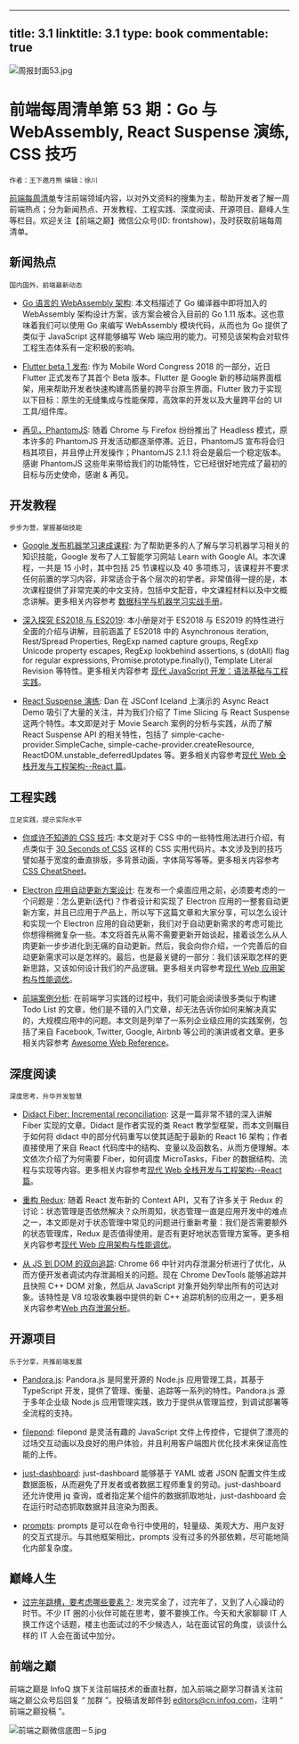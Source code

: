 
---
title: 3.1
linktitle: 3.1
type: book
commentable: true
---

![周报封面53.jpg](http://upload-images.jianshu.io/upload_images/1647496-98fded5608f613d5.jpg?imageMogr2/auto-orient/strip%7CimageView2/2/w/1240)

# 前端每周清单第 53 期：Go 与 WebAssembly, React Suspense 演练, CSS 技巧

`作者：王下邀月熊` `编辑：徐川`

[前端每周清单](http://www.infoq.com/cn/FE-Weekly)专注前端领域内容，以对外文资料的搜集为主，帮助开发者了解一周前端热点；分为新闻热点、开发教程、工程实践、深度阅读、开源项目、巅峰人生等栏目。欢迎关注【前端之巅】微信公众号(ID: frontshow)，及时获取前端每周清单。

## 新闻热点

`国内国外，前端最新动态`

- [Go 语言的 WebAssembly 架构](https://parg.co/UWu): 本文档描述了 Go 编译器中即将加入的 WebAssembly 架构设计方案，该方案会被合入目前的 Go 1.11 版本。这也意味着我们可以使用 Go 来编写 WebAssembly 模块代码，从而也为 Go 提供了类似于 JavaScript 这样能够编写 Web 端应用的能力。可预见该架构会对软件工程生态体系有一定积极的影响。

- [Flutter beta 1 发布](https://parg.co/Ua1): 作为 Mobile Word Congress 2018 的一部分，近日 Flutter 正式发布了其首个 Beta 版本。Flutter 是 Google 新的移动端界面框架，用来帮助开发者快速构建高质量的跨平台原生界面。Flutter 致力于实现以下目标：原生的无缝集成与性能保障，高效率的开发以及大量跨平台的 UI 工具/组件库。

- [再见，PhantomJS](https://github.com/ariya/phantomjs/issues/15344): 随着 Chrome 与 Firefox 纷纷推出了 Headless 模式，原本许多的 PhantomJS 开发活动都逐渐停滞。近日，PhantomJS 宣布将会归档其项目，并且停止开发操作；PhantomJS 2.1.1 将会是最后一个稳定版本。感谢 PhantomJS 这些年来带给我们的功能特性，它已经很好地完成了最初的目标与历史使命，感谢 & 再见。

## 开发教程

`步步为营，掌握基础技能`

- [Google 发布机器学习速成课程](https://developers.google.com/machine-learning/crash-course/): 为了帮助更多的人了解与学习机器学习相关的知识技能，Google 发布了人工智能学习网站 Learn with Google AI。本次课程，一共是 15 小时，其中包括 25 节课程以及 40 多项练习，该课程并不要求任何前置的学习内容，非常适合于各个层次的初学者。非常值得一提的是，本次课程提供了非常完美的中文支持，包括中文配音，中文课程材料以及中文概念讲解。更多相关内容参考 [数据科学与机器学习实战手册](https://github.com/wx-chevalier/AIDL-Series)。

- [深入探究 ES2018 与 ES2019](http://exploringjs.com/es2018-es2019/toc.html): 本小册是对于 ES2018 与 ES2019 的特性进行全面的介绍与讲解，目前涵盖了 ES2018 中的 Asynchronous iteration, Rest/Spread Properties, RegExp named capture groups, RegExp Unicode property escapes, RegExp lookbehind assertions, s (dotAll) flag for regular expressions, Promise.prototype.finally(), Template Literal Revision 等特性。更多相关内容参考 [现代 JavaScript 开发：语法基础与工程实践](https://parg.co/UIj)。

- [React Suspense 演练](https://parg.co/UWr): Dan 在 JSConf Iceland 上演示的 Async React Demo 吸引了大量的关注，并为我们介绍了 Time Slicing 与 React Suspense 这两个特性。本文即是对于 Movie Search 案例的分析与实践，从而了解 React Suspense API 的相关特性，包括了 simple-cache-provider.SimpleCache, simple-cache-provider.createResource, ReactDOM.unstable_deferredUpdates 等。更多相关内容参考[现代 Web 全栈开发与工程架构--React 篇](https://parg.co/UaY)。

## 工程实践

`立足实践，提示实际水平`

- [你或许不知道的 CSS 技巧](https://parg.co/UW4): 本文是对于 CSS 中的一些特性用法进行介绍，有点类似于 [30 Seconds of CSS](https://atomiks.github.io/30-seconds-of-css) 这样的 CSS 实用代码片。本文涉及到的技巧譬如基于宽度的垂直排版，多背景动画，字体简写等等。更多相关内容参考 [CSS CheatSheet](https://github.com/wx-chevalier/Awesome-CheatSheets)。

- [Electron 应用自动更新方案设计](https://mp.weixin.qq.com/s/tJQ3M0zy53LnuPOYudL0Uw): 在发布一个桌面应用之前，必须要考虑的一个问题是：怎么更新(迭代)？作者设计和实现了 Electron 应用的一整套自动更新方案，并且已应用于产品上，所以写下这篇文章和大家分享，可以怎么设计和实现一个 Electron 应用的自动更新，我们对于自动更新需求的考虑可能比你想得稍微复杂一些。本文将首先从需不需要更新开始谈起，接着谈怎么从人肉更新一步步进化到无痛的自动更新。然后，我会向你介绍，一个完善后的自动更新需求可以是怎样的。最后，也是最关键的一部分：我们该采取怎样的更新思路，又该如何设计我们的产品逻辑。更多相关内容参考[现代 Web 应用架构与性能调优](https://parg.co/UWD)。

- [前端案例分析](https://github.com/andrew--r/frontend-case-studies): 在前端学习实践的过程中，我们可能会阅读很多类似于构建 Todo List 的文章，他们是不错的入门文章，却无法告诉你如何来解决真实的，大规模应用中的问题。本文则是列举了一系列企业级应用的实践案例，包括了来自 Facebook, Twitter, Google, Airbnb 等公司的演讲或者文章。更多相关内容参考 [Awesome Web Reference](https://github.com/wx-chevalier/Awesome-Lists#web)。

## 深度阅读

`深度思考，升华开发智慧`

- [Didact Fiber: Incremental reconciliation](https://parg.co/UW5): 这是一篇非常不错的深入讲解 Fiber 实现的文章。Didact 是作者实现的类 React 教学型框架，而本文则瞩目于如何将 didact 中的部分代码重写以使其适配于最新的 React 16 架构；作者直接使用了来自 React 代码库中的结构、变量以及函数名，从而方便理解。本文依次介绍了为何需要 Fiber，如何调度 MicroTasks，Fiber 的数据结构、流程与实现等内容。更多相关内容参考[现代 Web 全栈开发与工程架构--React 篇](https://parg.co/UaY)。

- [重构 Redux](https://hackernoon.com/redesigning-redux-b2baee8b8a38): 随着 React 发布新的 Context API，又有了许多关于 Redux 的讨论：状态管理是否依然解决？众所周知，状态管理一直是应用开发中的难点之一，本文即是对于状态管理中常见的问题进行重新考量：我们是否需要额外的状态管理库，Redux 是否值得使用，是否有更好地状态管理方案等。更多相关内容参考[现代 Web 应用架构与性能调优](https://parg.co/UWD)。

- [从 JS 到 DOM 的双向追踪](https://v8project.blogspot.sg/2018/03/tracing-js-dom.html): Chrome 66 中针对内存泄漏分析进行了优化，从而方便开发者调试内存泄漏相关的问题。现在 Chrome DevTools 能够追踪并且快照 C++ DOM 对象，然后从 JavaScript 对象开始列举出所有的可达对象。该特性是 V8 垃圾收集器中提供的新 C++ 追踪机制的应用之一，更多相关内容参考[Web 内存泄漏分析](https://parg.co/UIj)。

## 开源项目

`乐于分享，共推前端发展`

- [Pandora.js](https://github.com/midwayjs/pandora): Pandora.js 是阿里开源的 Node.js 应用管理工具，其基于 TypeScript 开发，提供了管理、衡量、追踪等一系列的特性。Pandora.js 源于多年企业级 Node.js 应用管理实践，致力于提供从管理监控，到调试部署等全流程的支持。

- [filepond](https://github.com/pqina/filepond): filepond 是灵活有趣的 JavaScript 文件上传控件，它提供了漂亮的过场交互动画以及良好的用户体验，并且利用客户端图片优化技术来保证高性能的上传。

- [just-dashboard](https://github.com/kantord/just-dashboard): just-dashboard 能够基于 YAML 或者 JSON 配置文件生成数据面板，从而避免了开发者或者数据工程师重复的劳动。just-dashboard 还允许使用 jq 查询，或者指定某个组件的数据抓取地址，just-dashboard 会在运行时动态抓取数据并且渲染为图表。

- [prompts](https://github.com/terkelg/prompts): prompts 是可以在命令行中使用的，轻量级、美观大方、用户友好的交互式提示。与其他框架相比，prompts 没有过多的外部依赖，尽可能地简化内部复杂度。

## 巅峰人生

- [过完年跳槽，要考虑哪些要素？](https://parg.co/UWB): 发完奖金了，过完年了，又到了人心躁动的时节。不少 IT 圈的小伙伴可能在思考，要不要换工作。今天和大家聊聊 IT 人换工作这个话题，楼主也面试过的不少候选人，站在面试官的角度，谈谈什么样的 IT 人会在面试中加分。

## 前端之巅

前端之巅是 InfoQ 旗下关注前端技术的垂直社群，加入前端之巅学习群请关注前端之巅公众号后回复 “ 加群 ”。投稿请发邮件到 editors@cn.infoq.com，注明 “ 前端之巅投稿 ”。

![前端之巅微信底图－5.jpg](http://upload-images.jianshu.io/upload_images/1647496-01712a993d2b23de.jpg?imageMogr2/auto-orient/strip%7CimageView2/2/w/1240)

    